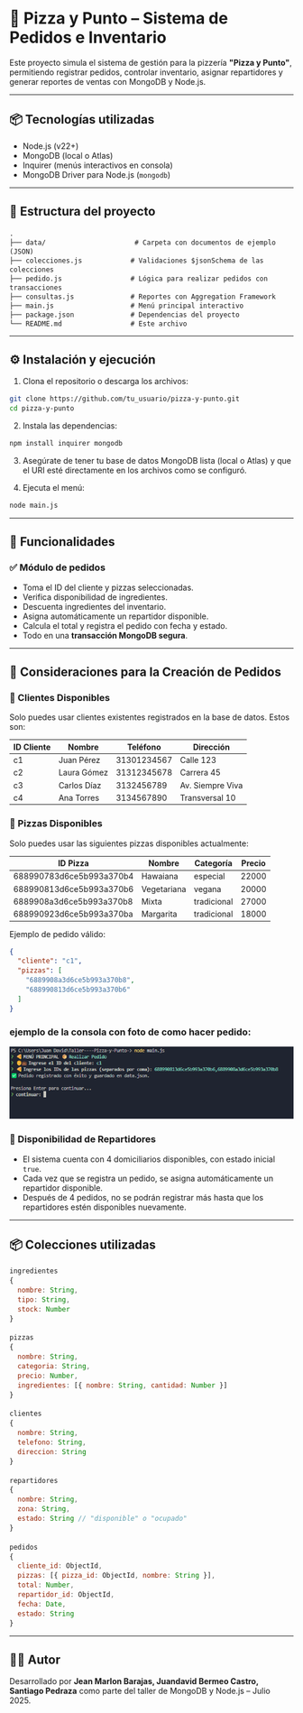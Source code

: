 # 🍕 Pizza y Punto – Sistema de Pedidos e Inventario

Este proyecto simula el sistema de gestión para la pizzería **"Pizza y Punto"**, permitiendo registrar pedidos, controlar inventario, asignar repartidores y generar reportes de ventas con MongoDB y Node.js.

---

## 📦 Tecnologías utilizadas

- Node.js (v22+)
- MongoDB (local o Atlas)
- Inquirer (menús interactivos en consola)
- MongoDB Driver para Node.js (`mongodb`)

---

## 📁 Estructura del proyecto

```
.
├── data/                      # Carpeta con documentos de ejemplo (JSON)
├── colecciones.js            # Validaciones $jsonSchema de las colecciones
├── pedido.js                 # Lógica para realizar pedidos con transacciones
├── consultas.js              # Reportes con Aggregation Framework
├── main.js                   # Menú principal interactivo
├── package.json              # Dependencias del proyecto
└── README.md                 # Este archivo
```

---

## ⚙️ Instalación y ejecución

1. Clona el repositorio o descarga los archivos:

```bash
git clone https://github.com/tu_usuario/pizza-y-punto.git
cd pizza-y-punto
```

2. Instala las dependencias:

```bash
npm install inquirer mongodb
```

3. Asegúrate de tener tu base de datos MongoDB lista (local o Atlas) y que el URI esté directamente en los archivos como se configuró.

4. Ejecuta el menú:

```bash
node main.js
```

---

## 🍕 Funcionalidades

### ✅ Módulo de pedidos

- Toma el ID del cliente y pizzas seleccionadas.
- Verifica disponibilidad de ingredientes.
- Descuenta ingredientes del inventario.
- Asigna automáticamente un repartidor disponible.
- Calcula el total y registra el pedido con fecha y estado.
- Todo en una **transacción MongoDB segura**.

---

## 📝 Consideraciones para la Creación de Pedidos

### 👤 Clientes Disponibles

Solo puedes usar clientes existentes registrados en la base de datos. Estos son:

| ID Cliente | Nombre       | Teléfono     | Dirección         |
|------------|--------------|--------------|-------------------|
| c1         | Juan Pérez   | 31301234567  | Calle 123         |
| c2         | Laura Gómez  | 31312345678  | Carrera 45        |
| c3         | Carlos Díaz  | 3132456789   | Av. Siempre Viva  |
| c4         | Ana Torres   | 3134567890   | Transversal 10    |

### 🍕 Pizzas Disponibles

Solo puedes usar las siguientes pizzas disponibles actualmente:

| ID Pizza                       | Nombre       | Categoría   | Precio |
|--------------------------------|--------------|-------------|--------|
| 688990783d6ce5b993a370b4       | Hawaiana     | especial    | 22000  |
| 688990813d6ce5b993a370b6       | Vegetariana  | vegana      | 20000  |
| 6889908a3d6ce5b993a370b8       | Mixta        | tradicional | 27000  |
| 688990923d6ce5b993a370ba       | Margarita    | tradicional | 18000  |

Ejemplo de pedido válido:

```json
{
  "cliente": "c1",
  "pizzas": [
    "6889908a3d6ce5b993a370b8",
    "688990813d6ce5b993a370b6"
  ]
}
```
### ejemplo de la consola con foto de como hacer pedido:
![ejemplo como hacer pedido ](./ejemplo.png)



### 🛵 Disponibilidad de Repartidores

- El sistema cuenta con 4 domiciliarios disponibles, con estado inicial `true`.
- Cada vez que se registra un pedido, se asigna automáticamente un repartidor disponible.
- Después de 4 pedidos, no se podrán registrar más hasta que los repartidores estén disponibles nuevamente.

---

## 📦 Colecciones utilizadas

```js
ingredientes
{
  nombre: String,
  tipo: String,
  stock: Number
}

pizzas
{
  nombre: String,
  categoria: String,
  precio: Number,
  ingredientes: [{ nombre: String, cantidad: Number }]
}

clientes
{
  nombre: String,
  telefono: String,
  direccion: String
}

repartidores
{
  nombre: String,
  zona: String,
  estado: String // "disponible" o "ocupado"
}

pedidos
{
  cliente_id: ObjectId,
  pizzas: [{ pizza_id: ObjectId, nombre: String }],
  total: Number,
  repartidor_id: ObjectId,
  fecha: Date,
  estado: String
}
```

---

## 👨‍💻 Autor

Desarrollado por **Jean Marlon Barajas, Juandavid Bermeo Castro, Santiago Pedraza** como parte del taller de MongoDB y Node.js – Julio 2025.
